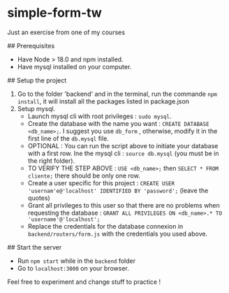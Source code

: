 # simple-form-tw
Just an exercise from one of my courses

## Prerequisites
- Have Node > 18.0 and npm installed.
- Have mysql installed on your computer.

## Setup the project 
1. Go to the folder 'backend' and in the terminal, run the commande `npm install`, it will install all the packages listed in package.json
2. Setup mysql.
   - Launch mysql cli with root privileges : `sudo mysql`.
   - Create the database with the name you want : `CREATE DATABASE <db_name>;`. I suggest you use `db_form` , otherwise, modify it in the first line of the `db.mysql` file.
   - OPTIONAL : You can run the script above to initiate your database with a first row. Ine the mysql cli : `source db.mysql` (you must be in the right folder).
   - TO VERIFY THE STEP ABOVE : `USE <db_name>;` then `SELECT * FROM cliente;` there should be only one row.
   - Create a user specific for this project : `CREATE USER 'usernam'e@'localhost' IDENTIFIED BY 'password';` (leave the quotes)
   - Grant all privileges to this user so that there are no problems when requesting the database : `GRANT ALL PRIVILEGES ON <db_name>.* TO 'username'@'localhost';`
   - Replace the credentials for the database connexion in `backend/routers/form.js` with the credentials you used above.
  
## Start the server
- Run `npm start` while in the `backend` folder
- Go to `localhost:3000` on your browser.

Feel free to experiment and change stuff to practice ! 

